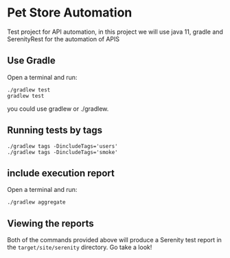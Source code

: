 # Pet Store Automation

Test project for API automation, in this project we will use java 11, gradle and SerenityRest for the automation of APIS


## Use Gradle

Open a terminal and run:

    ./gradlew test
    gradlew test

you could use gradlew or ./gradlew.

## Running tests by tags

    ./gradlew tags -DincludeTags='users'
    ./gradlew tags -DincludeTags='smoke'

## include execution report

Open a terminal and run:

    ./gradlew aggregate

## Viewing the reports

Both of the commands provided above will produce a Serenity test report in the `target/site/serenity` directory. Go take a look!

